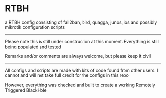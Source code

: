 # RTBH

a RTBH config consisting of fail2ban, bird, quagga, junos, ios and possibly mikrotik configuration scripts

---
Please note this is still under construction at this moment. Everything is still being populated and tested

Remarks and/or comments are always welcome, but please keep it civil
***

All configs and scripts are made with bits of code found from other users.
I cannot and will not take full credit for the configs in this repo

However, everything was checked and built to create a working Remotely Triggered BlackHole

